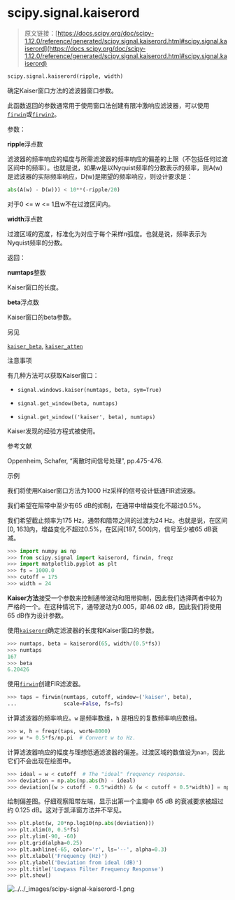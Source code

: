 # scipy.signal.kaiserord

> 原文链接：[https://docs.scipy.org/doc/scipy-1.12.0/reference/generated/scipy.signal.kaiserord.html#scipy.signal.kaiserord](https://docs.scipy.org/doc/scipy-1.12.0/reference/generated/scipy.signal.kaiserord.html#scipy.signal.kaiserord)

```py
scipy.signal.kaiserord(ripple, width)
```

确定Kaiser窗口方法的滤波器窗口参数。

此函数返回的参数通常用于使用窗口法创建有限冲激响应滤波器，可以使用[`firwin`](https://docs.scipy.org/doc/scipy-1.12.0/reference/generated/scipy.signal.firwin.html#scipy.signal.firwin "scipy.signal.firwin")或[`firwin2`](https://docs.scipy.org/doc/scipy-1.12.0/reference/generated/scipy.signal.firwin2.html#scipy.signal.firwin2 "scipy.signal.firwin2")。

参数：

**ripple**浮点数

滤波器的频率响应的幅度与所需滤波器的频率响应的偏差的上限（不包括任何过渡区间中的频率）。也就是说，如果w是以Nyquist频率的分数表示的频率，则A(w)是滤波器的实际频率响应，D(w)是期望的频率响应，则设计要求是：

```py
abs(A(w) - D(w))) < 10**(-ripple/20) 
```

对于0 <= w <= 1且w不在过渡区间内。

**width**浮点数

过渡区域的宽度，标准化为对应于每个采样π弧度。也就是说，频率表示为Nyquist频率的分数。

返回：

**numtaps**整数

Kaiser窗口的长度。

**beta**浮点数

Kaiser窗口的beta参数。

另见

[`kaiser_beta`](https://docs.scipy.org/doc/scipy-1.12.0/reference/generated/scipy.signal.kaiser_beta.html#scipy.signal.kaiser_beta "scipy.signal.kaiser_beta"), [`kaiser_atten`](https://docs.scipy.org/doc/scipy-1.12.0/reference/generated/scipy.signal.kaiser_atten.html#scipy.signal.kaiser_atten "scipy.signal.kaiser_atten")

注意事项

有几种方法可以获取Kaiser窗口：

+   `signal.windows.kaiser(numtaps, beta, sym=True)`

+   `signal.get_window(beta, numtaps)`

+   `signal.get_window(('kaiser', beta), numtaps)`

Kaiser发现的经验方程式被使用。

参考文献

Oppenheim, Schafer, “离散时间信号处理”, pp.475-476.

示例

我们将使用Kaiser窗口方法为1000 Hz采样的信号设计低通FIR滤波器。

我们希望在阻带中至少有65 dB的抑制，在通带中增益变化不超过0.5%。

我们希望截止频率为175 Hz，通带和阻带之间的过渡为24 Hz。也就是说，在区间[0, 163]内，增益变化不超过0.5%，在区间[187, 500]内，信号至少被65 dB衰减。

```py
>>> import numpy as np
>>> from scipy.signal import kaiserord, firwin, freqz
>>> import matplotlib.pyplot as plt
>>> fs = 1000.0
>>> cutoff = 175
>>> width = 24 
```

**Kaiser方法**接受一个参数来控制通带波动和阻带抑制，因此我们选择两者中较为严格的一个。在这种情况下，通带波动为0.005，即46.02 dB，因此我们将使用65 dB作为设计参数。

使用[`kaiserord`](#scipy.signal.kaiserord "scipy.signal.kaiserord")确定滤波器的长度和Kaiser窗口的参数。

```py
>>> numtaps, beta = kaiserord(65, width/(0.5*fs))
>>> numtaps
167
>>> beta
6.20426 
```

使用[`firwin`](https://docs.scipy.org/doc/scipy-1.12.0/reference/generated/scipy.signal.firwin.html#scipy.signal.firwin "scipy.signal.firwin")创建FIR滤波器。

```py
>>> taps = firwin(numtaps, cutoff, window=('kaiser', beta),
...               scale=False, fs=fs) 
```

计算滤波器的频率响应。`w` 是频率数组，`h` 是相应的复数频率响应数组。

```py
>>> w, h = freqz(taps, worN=8000)
>>> w *= 0.5*fs/np.pi  # Convert w to Hz. 
```

计算滤波器响应的幅度与理想低通滤波器的偏差。过渡区域的数值设为`nan`，因此它们不会出现在绘图中。

```py
>>> ideal = w < cutoff  # The "ideal" frequency response.
>>> deviation = np.abs(np.abs(h) - ideal)
>>> deviation[(w > cutoff - 0.5*width) & (w < cutoff + 0.5*width)] = np.nan 
```

绘制偏差图。仔细观察阻带左端，显示出第一个主瓣中 65 dB 的衰减要求被超过约 0.125 dB。这对于凯泽窗方法并不罕见。

```py
>>> plt.plot(w, 20*np.log10(np.abs(deviation)))
>>> plt.xlim(0, 0.5*fs)
>>> plt.ylim(-90, -60)
>>> plt.grid(alpha=0.25)
>>> plt.axhline(-65, color='r', ls='--', alpha=0.3)
>>> plt.xlabel('Frequency (Hz)')
>>> plt.ylabel('Deviation from ideal (dB)')
>>> plt.title('Lowpass Filter Frequency Response')
>>> plt.show() 
```

![../../_images/scipy-signal-kaiserord-1.png](../Images/b6b7240c75f8a62e2f0eab5981d30abb.png)
